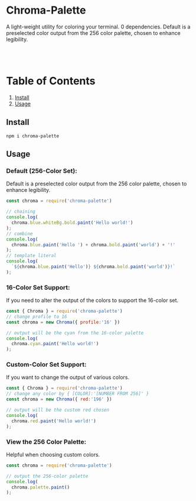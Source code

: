 
# Chroma-Palette

A light-weight utility for coloring your terminal. 0 dependencies. Default is a preselected color output from the 256 color palette, chosen to enhance legibility.

<br />
<br />

# Table of Contents
1. [ Install ](#install) <br />
2. [ Usage ](#examples) <br />



<a name="install"></a>
## Install

```console
npm i chroma-palette 
```

<a name="examples"></a>
## Usage


### Default (256-Color Set):

Default is a preselected color output from the 256 color palette, chosen to enhance legibility.

```js
const chroma = require('chroma-palette')

// chaining
console.log(
  chroma.blue.whiteBg.bold.paint('Hello world!')
);
// combine
console.log(
  chroma.blue.paint('Hello ') + chroma.bold.paint('world') + '!'
);
// template literal
console.log(
  `${chroma.blue.paint('Hello')} ${chroma.bold.paint('world')}!`
);
```


### 16-Color Set Support:

If you need to alter the output of the colors to support the 16-color set.

```js
const { Chroma } = require('chroma-palette')
// change profile to 16
const chroma = new Chroma({ profile:'16' })

// output will be the cyan from the 16-color palette
console.log(
  chroma.cyan.paint('Hello world!')
);
```


### Custom-Color Set Support:

If you want to change the output of various colors. 

```js
const { Chroma } = require('chroma-palette')
// change any color by { [COLOR]:'[NUMBER FROM 256]' }
const chroma = new Chroma({ red:'196' })

// output will be the custom red chosen
console.log(
  chroma.red.paint('Hello world!')
);
```


### View the 256 Color Palette: 

Helpful when choosing custom colors.

```js
const chroma = require('chroma-palette')

// output the 256-color palette
console.log(
  chroma.palette.paint()
);
```
